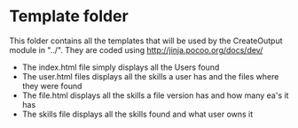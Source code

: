 # Template folder

This folder contains all the templates that will be used by the CreateOutput module in "../". They are coded using http://jinja.pocoo.org/docs/dev/

* The index.html file simply displays all the Users found
* The user.html files displays all the skills a user has and the files where they were found
* The file.html displays all the skills a file version has and how many ea's it has
* The skills file displays all the skills found and what user owns it